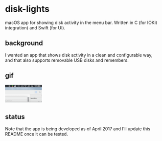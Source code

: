 # disk-lights
macOS app for showing disk activity in the menu bar.
Written in C (for IOKit integration) and Swift (for UI).

## background
I wanted an app that shows disk activity in a clean and configurable way, and that also supports removable USB disks and remembers.

## gif
<img src="https://raw.githubusercontent.com/tk512/disk-lights/master/disklights.gif" style="width:120px">

## status
Note that the app is being developed as of April 2017 and I'll update this README once it can be tested.
